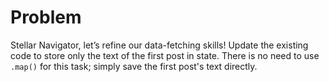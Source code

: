 # Problem
Stellar Navigator, let’s refine our data-fetching skills! Update the existing 
code to store only the text of the first post in state. There is no need to use 
`.map()` for this task; simply save the first post's text directly.